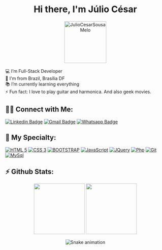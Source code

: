 <h1 align="center">Hi there, I'm Júlio César</h1>

<p align="center">
    <img align="center" style="margin: 2px" width="132px" src="https://komarev.com/ghpvc/?username=JulioCesarSousaMelo&style=flat-square" alt="JulioCesarSousaMelo"/>
</p>

💻 I’m Full-Stack Developer<br>
🏡 I'm from Brazil, Brasília DF <br>
📚 I’m currently learning everything <br>
⚡ Fun fact: I love to play guitar and harmonica. And also geek movies.<br>

## 🤝🏻 Connect with Me:

[![Linkedin Badge](https://img.shields.io/badge/-LinkedIn-000000?style=flat-square&logo=Linkedin&logoColor=white&link=https://www.linkedin.com/in/walternascimentobarroso/)](https://www.linkedin.com/in/júlio-césar-s-melo/)
[![Gmail Badge](https://img.shields.io/badge/-Gmail-000000?style=flat-square&logo=Gmail&logoColor=white)](mailto:jcesarsm17@gamil.com)
[![Whatsapp Badge](https://img.shields.io/badge/-Whatsapp-000000?style=flat-square&labelColor=000000&logo=whatsapp&logoColor=white)](https://wa.me/5561998032236)

## 🚀 My Specialty:

[![HTML 5](https://img.shields.io/badge/HTML5-D50000?style=for-the-badge&logo=html5&logoColor=white)](https://www.w3.org/standards/webdesign/htmlcss.html)
[![CSS 3](https://img.shields.io/badge/CSS3-304FFE?style=for-the-badge&logo=css3&logoColor=white)](https://www.w3.org/standards/webdesign/htmlcss.html)
[![BOOTSTRAP](https://img.shields.io/badge/bootstrap-4A148C?style=for-the-badge&logo=bootstrap&logoColor=white)](https://getbootstrap.com)
[![JavaScript](https://img.shields.io/badge/Javascript-FFD600?style=for-the-badge&logo=javascript&logoColor=white)](https://developer.mozilla.org/pt-BR/docs/Web/JavaScript)
[![JQuery](https://img.shields.io/badge/jQuery-304FFE?style=for-the-badge&logo=jQuery&logoColor=white)](https://jquery.com)
[![Php](https://img.shields.io/badge/php-4A148C?style=for-the-badge&logo=php&logoColor=white)](https://www.php.net)
[![Git](https://img.shields.io/badge/git-D50000?style=for-the-badge&logo=git&logoColor=white)](https://git-scm.com/downloads)
[![MySql](https://img.shields.io/badge/MySQL-304FFE?style=for-the-badge&logo=mysql&logoColor=white)](https://www.mysql.com/)


## ⚡ Github Stats:

   <div align="center">

  <img height="160em" src="https://github-readme-stats.vercel.app/api/top-langs?username=juliocesarsmelo&show_icons=true&locale=en&layout=compact&theme=radical"/>
  <img height="160em" src="https://github-readme-stats.vercel.app/api?username=juliocesarsmelo&show_icons=true&locale=en&theme=radical"/>
  
  ![Snake animation](https://github.com/juliocesarsmelo/juliocesarsmelo/blob/output/github-contribution-grid-snake.svg)
    
  </div>


